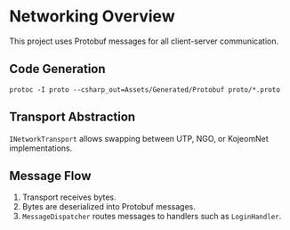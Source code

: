 # Networking Overview

This project uses Protobuf messages for all client-server communication.

## Code Generation
```
protoc -I proto --csharp_out=Assets/Generated/Protobuf proto/*.proto
```

## Transport Abstraction
`INetworkTransport` allows swapping between UTP, NGO, or KojeomNet implementations.

## Message Flow
1. Transport receives bytes.
2. Bytes are deserialized into Protobuf messages.
3. `MessageDispatcher` routes messages to handlers such as `LoginHandler`.
